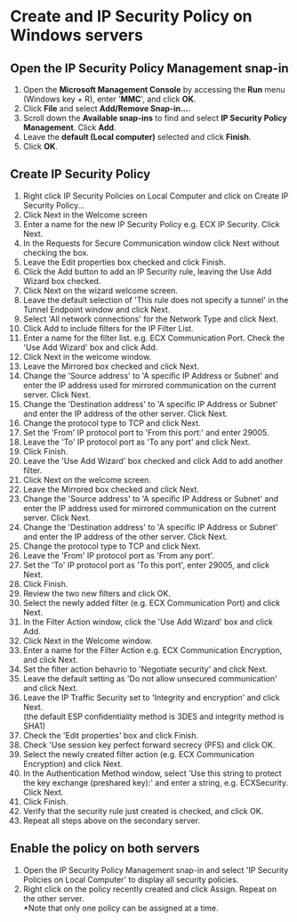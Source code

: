# Create and IP Security Policy on Windows servers
## Open the IP Security Policy Management snap-in
01. Open the **Microsoft Management Console** by accessing the **Run** menu (Windows key + R), enter '**MMC**', and click **OK**.
02. Click **File** and select **Add/Remove Snap-in...**.
03. Scroll down the **Available snap-ins** to find and select **IP Security Policy Management**. Click **Add**.
04. Leave the **default (Local computer)** selected and click **Finish**.
05. Click **OK**.
## Create IP Security Policy
01. Right click IP Security Policies on Local Computer and click on Create IP Security Policy...
02. Click Next in the Welcome screen
03. Enter a name for the new IP Security Policy e.g. ECX IP Security. Click Next.
04. In the Requests for Secure Communication window click Next without checking the box.
05. Leave the Edit properties box checked and click Finish.
06. Click the Add button to add an IP Security rule, leaving the Use Add Wizard box checked.
07. Click Next on the wizard welcome screen.
08. Leave the default selection of 'This rule does not specify a tunnel' in the Tunnel Endpoint window and click Next.
09. Select 'All network connections' for the Network Type and click Next.
10. Click Add to include filters for the IP Filter List.
11. Enter a name for the filter list. e.g. ECX Communication Port. Check the 'Use Add Wizard' box and click Add.
12. Click Next in the welcome window.
13. Leave the Mirrored box checked and click Next.
14. Change the 'Source address' to 'A specific IP Address or Subnet' and enter the IP address used for mirrored communication on the current server. Click Next.
15. Change the 'Destination address' to 'A specific IP Address or Subnet' and enter the IP address of the other server. Click Next.
16. Change the protocol type to TCP and click Next.
17. Set the 'From' IP protocol port to 'From this port:' and enter 29005.
18. Leave the 'To' IP protocol port as 'To any port' and click Next.
19. Click Finish.
20. Leave the 'Use Add Wizard' box checked and click Add to add another filter.
21. Click Next on the welcome screen.
22. Leave the Mirrored box checked and click Next.
23. Change the 'Source address' to 'A specific IP Address or Subnet' and enter the IP address used for mirrored communication on the current server. Click Next.
24. Change the 'Destination address' to 'A specific IP Address or Subnet' and enter the IP address of the other server. Click Next.
25. Change the protocol type to TCP and click Next.
26. Leave the 'From' IP protocol port as 'From any port'.
27. Set the 'To' IP protocol port as 'To this port', enter 29005, and click Next.
28. Click Finish.
29. Review the two new filters and click OK.
30. Select the newly added filter (e.g. ECX Communication Port) and click Next.
31. In the Filter Action window, click the 'Use Add Wizard' box and click Add.
32. Click Next in the Welcome window.
33. Enter a name for the Filter Action e.g. ECX Communication Encryption, and click Next.
34. Set the filter action behavrio to 'Negotiate security' and click Next.
35. Leave the default setting as 'Do not allow unsecured communication' and click Next.
36. Leave the IP Traffic Security set to 'Integrity and encryption' and click Next.   
    (the default ESP confidentiality method is 3DES and integrity method is SHA1)
37. Check the 'Edit properties' box and click Finish.
38. Check 'Use session key perfect forward secrecy (PFS) and click OK.
39. Select the newly created filter action (e.g. ECX Communication Encryption) and click Next.
40. In the Authentication Method window, select 'Use this string to protect the key exchange (preshared key):' and enter a string, e.g. ECXSecurity. Click Next.
41. Click Finish.
42. Verify that the security rule just created is checked, and click OK.
43. Repeat all steps above on the secondary server.
## Enable the policy on both servers
01. Open the IP Security Policy Management snap-in and select 'IP Security Policies on Local Computer' to display all security policies.
02. Right click on the policy recently created and click Assign. Repeat on the other server.    
    \*Note that only one policy can be assigned at a time.
